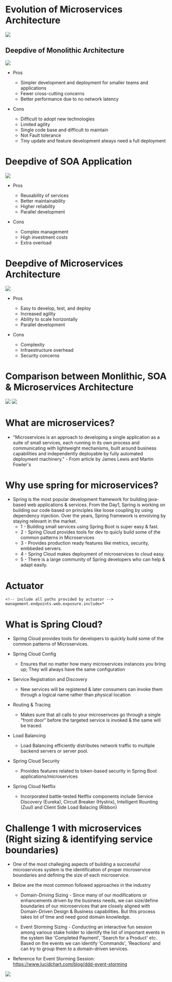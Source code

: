 # Evolution of Microservices Architecture

![](imgs/01.png)

## Deepdive of Monolithic Architecture

![](imgs/02.png)

* Pros
  * Simpler development and deployment for smaller teams and applications
  * Fewer cross-cutting concerns
  * Better performance due to no network latency

* Cons
  * Difficult to adopt new technologies
  * Limited agility
  * Single code base and difficult to maintain
  * Not Fault tolerance
  * Tiny update and feature development always need a full deployment


# Deepdive of SOA Application

![](imgs/03.png)

* Pros
  * Reusability of services
  * Better maintainability
  * Higher reliability
  * Parallel development

* Cons
  * Complex management
  * High investment costs
  * Extra overload


# Deepdive of Microservices Architecture

![](imgs/04.png)

* Pros
  * Easy to develop, test, and deploy
  * Increased agility
  * Ability to scale horizontally
  * Parallel development

* Cons
  * Complexity
  * Infraestructure overhead
  * Security concerns


# Comparison between Monlithic, SOA & Microservices Architecture

![](imgs/05.png)
![](imgs/06.png)

# What are microservices?
* "Microservices is an approach to developing a single application as a suite of small services, each running in its own process and communicating with lightweight mechanisms, built around business capabilities and independently deployable by fully automated deployment machinery." - From article by James Lewis and Martin Fowler's

# Why use spring for microservices?

* Spring is the most popular development framework for building java-based web applications & services. From the Day1, Spring is working on building our code based on principles like loose coupling by using dependency injection. Over the years, Spring framework is envolving by staying relevant in the market.
  * 1 - Building small services using Spring Boot is super easy & fast.
  * 2 - Spring Cloud provides tools for dev to quicly build some of the common patterns in Microservices
  * 3 - Provides production ready features like metrics, security, embbeded servers.
  * 4 - Spring Cloud makes deployment of microservices to cloud easy.
  * 5 - There is a large community of Spring developers who can help & adapt easily.


# Actuator

```
<!-- include all paths provided by actuator -->
management.endpoints.web.exposure.include=*

```


# What is Spring Cloud?

* Spring Cloud provides tools for developers to quickly build some of the common patterns of Microservices.

* Spring Cloud Config
  * Ensures that no matter how many microservices instances you bring up; They will always have the same configuration

* Service Registration and Discovery
  * New services will be registered & later consumers can invoke them through a logical name rather than physical location

* Routing & Tracing
  * Makes sure that all calls to your microserivces go through a single "front door" before the targeted service is invoked & the same will be traced.

* Load Balancing
  * Load Balancing efficiently distributes network traffic to multiple backend servers or server pool.

* Spring Cloud Security
  * Provides features related to token-based security in Spring Boot applications/microservices

* Spring Cloud Netflix
  * Incorporated battle-tested Netflix components include Service Discovery (Eureka), Circuit Breaker (Hystrix), Intelligent Rounting (Zuul) and Client Side Load Balacing (Ribbon)


# Challenge 1 with microservices (Right sizing & identifying service boundaries)

* One of the most challeging aspects of building a successful microservices system is the identification of proper microservice boundaries and defining the size of each microservice.

* Below are the most common followed approaches in the industry
  * Domain-Driving Sizing - Since many of our modifications or enhancements driven by the business needs, we can size/define boundaries of our microservices that are closely aligned with Domain-Driven Design & Business capabilities. But this process takes lot of time and need good domain knowledge.

  * Event Storming Sizing - Conducting an interactive fun session among various stake holder to identify the list of important events in the system like 'Completed Payment', 'Search for a Product' etc. Based on the events we can identify 'Commands', 'Reactions' and can try to group them to a domain-driven services.

* Reference for Event Storming Session: https://www.lucidchart.com/blog/ddd-event-storming

![](imgs/07.png)